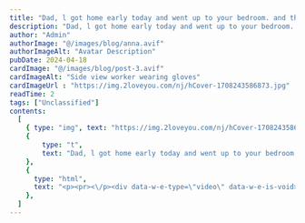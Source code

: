 ```yaml
---
title: "Dad, l got home early today and went up to your bedroom. and there was Mom"
description: "Dad, l got home early today and went up to your bedroom. and there was Mom"
author: "Admin"
authorImage: "@/images/blog/anna.avif"
authorImageAlt: "Avatar Description"
pubDate: 2024-04-18
cardImage: "@/images/blog/post-3.avif"
cardImageAlt: "Side view worker wearing gloves"
cardImageUrl : "https://img.2loveyou.com/nj/hCover-1708243586873.jpg"
readTime: 2
tags: ["Unclassified"]
contents:
  [
    { type: "img", text: "https://img.2loveyou.com/nj/hCover-1708243586873.jpg" },
    { 
        type: "t", 
        text: "Dad, l got home early today and went up to your bedroom. and there was Mom"
    },
    {
      type: "html",
      text: "<p><pr><\/p><div data-w-e-type=\"video\" data-w-e-is-void>\n<video poster=\"\" controls=\"true\" width=\"auto\" height=\"auto\" disablePictureInPicture=\"true\" controlslist=\"nodownload noplaybackrate noremoteplayback\" autoplay=\"autoplay\" muted><source src=\"https:\/\/store.fadecho.com\/mup2\/2024-02-18\/10_16_36_90384.mp4\" type=\"video\/mp4\"\/><\/video>\n<\/div><p><pr><\/p>"
    },
  ]
---
```

